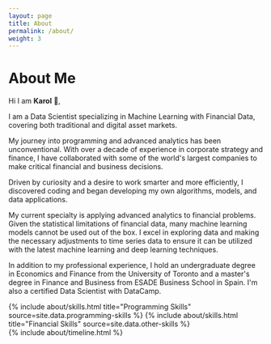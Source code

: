 ```yaml
---
layout: page
title: About
permalink: /about/
weight: 3
---
```


# **About Me**

Hi I am **Karol** :wave:,<br>

I am a Data Scientist specializing in Machine Learning with Financial Data, covering both traditional and digital asset markets.  

My journey into programming and advanced analytics has been unconventional. With over a decade of experience in corporate strategy and finance, I have collaborated with some of the world's largest companies to make critical financial and business decisions.  

Driven by curiosity and a desire to work smarter and more efficiently, I discovered coding and began developing my own algorithms, models, and data applications.  

My current specialty is applying advanced analytics to financial problems. Given the statistical limitations of financial data, many machine learning models cannot be used out of the box. I excel in exploring data and making the necessary adjustments to time series data to ensure it can be utilized with the latest machine learning and deep learning techniques.  

In addition to my professional experience, I hold an undergraduate degree in Economics and Finance from the University of Toronto and a master's degree in Finance and Business from ESADE Business School in Spain. I'm also a certified Data Scientist with DataCamp.

<div class="row">
{% include about/skills.html title="Programming Skills" source=site.data.programming-skills %}
{% include about/skills.html title="Financial Skills" source=site.data.other-skills %}
</div>

<div class="row">
{% include about/timeline.html %}
</div>